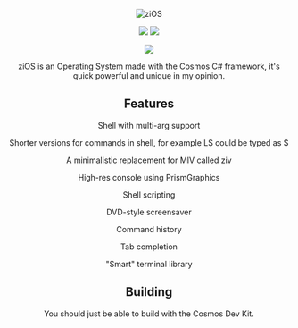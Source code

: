 <p align="center"><img src="https://cdn.discordapp.com/attachments/922007871477141514/1104438157543489748/output-onlinebitmaptools.png" alt="ziOS"></p>
<p align="center">
  <img src="https://img.shields.io/badge/Build-230506-blue?style=flat-square">
  <img src="https://img.shields.io/badge/Real%20Hardware-FAIL-red?style=flat-square">
</p>
<p align="center">
  <img src="https://cdn.discordapp.com/attachments/922007871477141514/1104439535384928437/image.png">
</p>

<p align="center">ziOS is an Operating System made with the Cosmos C# framework, it's quick powerful and unique in my opinion.</p>

<h2 align="center">Features</h2>
<p align="center">Shell with multi-arg support</p>
<p align="center">Shorter versions for commands in shell, for example LS could be typed as $</p>
<p align="center">A minimalistic replacement for MIV called ziv</p>
<p align="center">High-res console using PrismGraphics</p>
<p align="center">Shell scripting</p>
<p align="center">DVD-style screensaver</p>
<p align="center">Command history</p>
<p align="center">Tab completion</p>
<p align="center">"Smart" terminal library</p>


<h2 align="center">Building</h2>
<p align="center">You should just be able to build with the Cosmos Dev Kit.</p>
